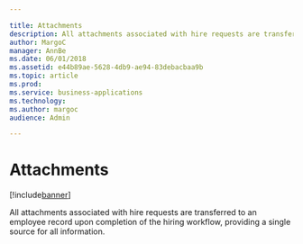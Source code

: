 ```yaml
---

title: Attachments
description: All attachments associated with hire requests are transferred to an employee record upon completion of the hiring workflow, providing a single source for all information.
author: MargoC
manager: AnnBe
ms.date: 06/01/2018
ms.assetid: e44b89ae-5628-4db9-ae94-83debacbaa9b
ms.topic: article
ms.prod: 
ms.service: business-applications
ms.technology: 
ms.author: margoc
audience: Admin

---
```

#  Attachments




[!include[banner](../../includes/banner.md)]

All attachments associated with hire requests are transferred to an employee
record upon completion of the hiring workflow, providing a single source for all
information.

